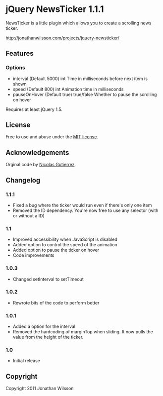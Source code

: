 # jQuery NewsTicker 1.1.1
NewsTicker is a little plugin which allows you to create a scrolling news ticker.

http://jonathanwilsson.com/projects/jquery-newsticker/

## Features

### Options
* interval (Default 5000) int Time in milliseconds before next item is shown
* speed (Default 800) int Animation time in milliseconds
* pauseOnHover (Default true) true/false Whether to pause the scrolling on hover

Requires at least jQuery 1.5.

## License
Free to use and abuse under the [MIT license](http://www.opensource.org/licenses/mit-license.php).

## Acknowledgements
Orginal code by [Nicolas Gutierrez](http://www.yourinspirationweb.com/en/jquery-how-to-create-a-news-ticker-with-just-a-few-javascript-lines/).

## Changelog
### 1.1.1
* Fixed a bug where the ticker would run even if there's only one item
* Removed the ID dependency. You're now free to use any selector (with or without a ID)

### 1.1
* Improved accessibility when JavaScript is disabled
* Added option to control the speed of the animation
* Added option to pause the ticker on hover
* Code improvements

### 1.0.3
* Changed setInterval to setTimeout

### 1.0.2
* Rewrote bits of the code to perform better

### 1.0.1
* Added a option for the interval
* Removed the hardcoding of marginTop when sliding. It now pulls the value from the height of the ticker.

### 1.0
* Initial release

## Copyright
Copyright 2011 Jonathan Wilsson